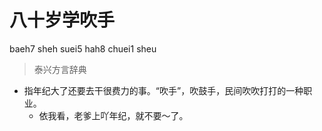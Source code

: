 # 八十岁学吹手
baeh7 sheh suei5 hah8 chuei1 sheu
> 泰兴方言辞典
- 指年纪大了还要去干很费力的事。“吹手”，吹鼓手，民间吹吹打打的一种职业。
  - 依我看，老爹上吖年纪，就不要～了。